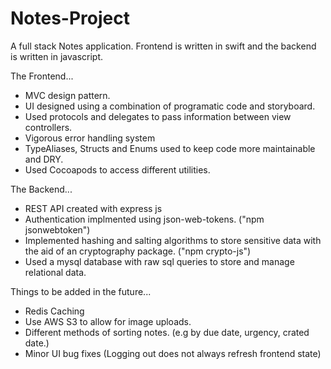 # Notes-Project
A full stack Notes application. Frontend is written in swift and the backend is written in javascript.


The Frontend...
- MVC design pattern.
- UI designed using a combination of programatic code and storyboard.
- Used protocols and delegates to pass information between view controllers.
- Vigorous error handling system
- TypeAliases, Structs and Enums used to keep code more maintainable and DRY.
- Used Cocoapods to access different utilities.


The Backend...

- REST API created with express js
- Authentication implmented using json-web-tokens. ("npm jsonwebtoken")
- Implemented hashing and salting algorithms to store sensitive data with the aid of an cryptography package. ("npm crypto-js")
- Used a mysql database with raw sql queries to store and manage relational data.


Things to be added in the future...
- Redis Caching
- Use AWS S3 to allow for image uploads.
- Different methods of sorting notes. (e.g by due date, urgency, crated date.)
- Minor UI bug fixes (Logging out does not always refresh frontend state)
